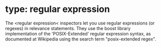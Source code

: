 # type: regular expression

The &lt;regular expression&lt; inspectors let you use regular expressions (or regexes) in relevance statements. They use the boost library implementation of the &#39;POSIX-Extended&#39; regular expression syntax, as documented at Wikipedia using the search term "posix-extended regex".
